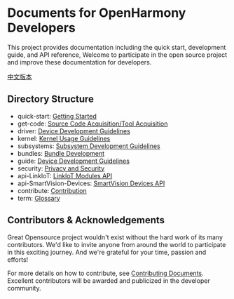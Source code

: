 # Documents for OpenHarmony Developers<a name="EN-US_TOPIC_0000001054183022"></a>

This project provides documentation including the quick start, development guide, and API reference, Welcome to participate in the open source project and improve these documentation for developers.

[中文版本](/Readme-CN.md)

## Directory Structure<a name="section135134412620"></a>

-   quick-start: [Getting Started](quick-start/Readme-EN.md)
-   get-code: [Source Code Acquisition/Tool Acquisition](get-code/Readme-EN.md)
-   driver: [Device Development Guidelines](driver/Readme-EN.md) 
-   kernel: [Kernel Usage Guidelines](kernel/Readme-EN.md)
-   subsystems: [Subsystem Development Guidelines](subsystems/Readme-EN.md)
-   bundles: [Bundle Development](bundles/Readme-EN.md)
-   guide: [Device Development Guidelines](guide/Readme-EN.md)
-   security: [Privacy and Security](security/Readme-EN.md)
-   api-LinkIoT: [LinkIoT Modules API](api/api-LinkIoT/Readme-EN.md)
-   api-SmartVision-Devices: [SmartVision Devices API](api/api-SmartVision-Devices/Readme-EN.md)
-   contribute: [Contribution](contribute/contribution.md)
-   term: [Glossary](term/Glossary.md)

## Contributors & Acknowledgements <a name="section897211181655"></a>

Great Opensource project wouldn't exist without the hard work of its many contributors.
We'd like to invite anyone from around the world to participate in this exciting journey.
And we're grateful for your time, passion and efforts!


For more details on how to contribute, see [Contributing Documents](contribute/documentation-contribution.md).
Excellent contributors will be awarded and publicized in the developer community.

